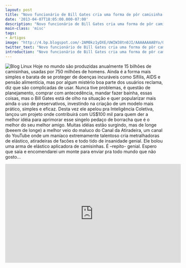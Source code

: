 ```yaml
---
layout: post
title: "Novo funcionário de Bill Gates cria uma forma de pôr camisinha tão eficie..."
date: '2013-04-07T18:05:00.000-07:00'
description: "Novo funcionário de Bill Gates cria uma forma de pôr camisinha tão eficiente"
main-class: 'misc'
tags:
- Artigos
image: "http://4.bp.blogspot.com/-2AM0kz1yDXE/UWIW38tn0JI/AAAAAAAABYo/QM-dR1RKeMQ/s72-c/Captura_de_tela.png"
twitter_text: "Novo funcionário de Bill Gates cria uma forma de pôr camisinha tão eficiente"
introduction: "Novo funcionário de Bill Gates cria uma forma de pôr camisinha tão eficiente"
---
```

![Blog Linux](http://4.bp.blogspot.com/-2AM0kz1yDXE/UWIW38tn0JI/AAAAAAAABYo/QM-dR1RKeMQ/s320/Captura_de_tela.png "Blog Linux")
Hoje no mundo são produzidas anualmente 15 bilhões de camisinhas, usadas por 750 milhões de homens. Ainda é a forma mais simples e barata de se proteger de doenças incuráveis como Sífilis, AIDS e pensão alimentícia, mas por algum mistério boa parte dos usuários reclama, diz que são complicadas de usar.
Nunca tive problemas, é questão de planejamento, comprar com antecedência, mandar fazer bainha, essas coisas, mas o Bill Gates está de olho na situação e quer popularizar mais ainda o uso de preservativos, investindo na criação de um modelo mais prático, simples e eficaz.
Desta vez ele apelou pra Inteligência Coletiva, lançou um projeto onde contribuirá com US$100 mil para quem der a melhor idéia para aprimorar esse singelo pedaço de borracha que é o melhor do seu melhor amigo.
Muitas idéias estão surgindo, mas de longe (beeem de longe) a melhor veio do maluco do Canal da Atiradeira, um canal do YouTube onde um maníaco extremamente talentoso cria metralhadoras de elástico, atiradeiras de facões e todo tido de insanidade genial.
Ele bolou uma arma de elástico aplicadora de camisinhas. É –repito- genial. Espero que saia e encomendarei um monte para enviar pra todo mundo que não gosto…
<iframe allowfullscreen="" frameborder="0" height="315" src="http://www.youtube.com/embed/tFISeJ1N5CQ" width="560"><iframe> 
Fonte: geeksaresexy.net
